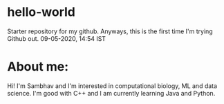 # hello-world
Starter repository for my github.
Anyways, this is the first time I'm trying Github out.
09-05-2020, 14:54 IST

# About me: 
Hi! I'm Sambhav and I'm interested in computational biology, ML and data science.
I'm good with C++ and I am currently learning Java and Python.
